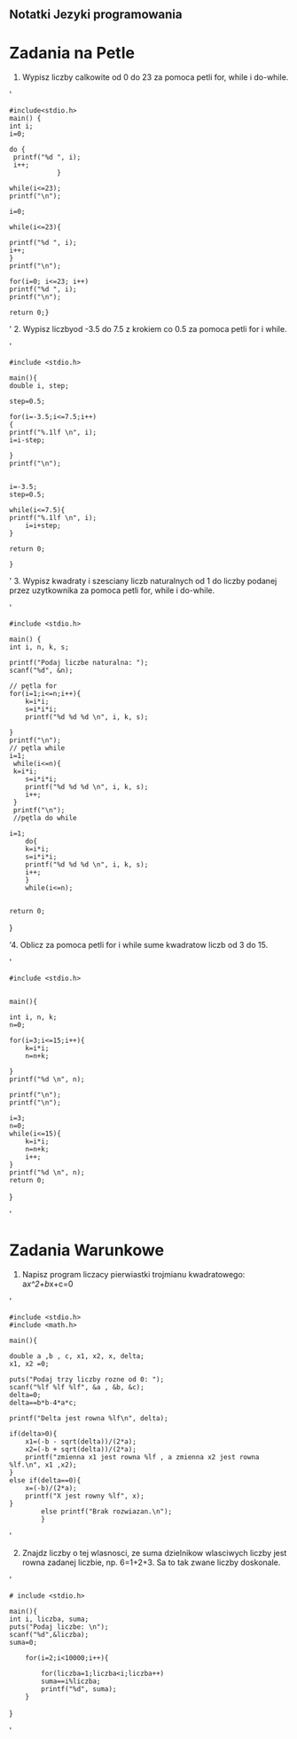 ## Notatki Jezyki programowania

# Zadania na Petle

 1. Wypisz liczby calkowite od 0 do 23 za pomoca petli for, while i do-while.


'
	
	#include<stdio.h>
	main() {
	int i;
	i=0;

 	do {
	 printf("%d ", i);
	 i++;
				}

	while(i<=23);
	printf("\n");				

	i=0;

 	while(i<=23){
	
	printf("%d ", i);
	i++;
	}	
	printf("\n");
		
	for(i=0; i<=23; i++)
	printf("%d ", i);
	printf("\n");
	
	return 0;}
' 
	2. Wypisz liczbyod -3.5 do 7.5 z krokiem co 0.5 za pomoca petli for i while.

'

	#include <stdio.h>

	main(){
	double i, step;
	
	step=0.5;

	for(i=-3.5;i<=7.5;i++)
	{
	printf("%.1lf \n", i);
	i=i-step;
		
	}
	printf("\n");
		
		
	i=-3.5;
	step=0.5;
	
	while(i<=7.5){
	printf("%.1lf \n", i);
		i=i+step;
	}
	
	return 0;
	
 	}


' 3. Wypisz kwadraty i szesciany liczb naturalnych od 1 do liczby podanej przez uzytkownika za pomoca petli for, while i do-while.

'

	#include <stdio.h>

	main() {
	int i, n, k, s;
	
	printf("Podaj liczbe naturalna: ");
	scanf("%d", &n);

	// pętla for
	for(i=1;i<=n;i++){
		k=i*i;
		s=i*i*i;
		printf("%d %d %d \n", i, k, s);
	
	}
	printf("\n");
	// pętla while
	i=1;
	 while(i<=n){
	 k=i*i;
		s=i*i*i;
		printf("%d %d %d \n", i, k, s);
		i++;
	 }
	 printf("\n");
	 //pętla do while
	 
	i=1;
		do{
		k=i*i;
		s=i*i*i;
		printf("%d %d %d \n", i, k, s);
		i++;
		}
		while(i<=n);
		
		
	return 0;
}

'4. Oblicz za pomoca petli for i while sume kwadratow liczb od 3 do 15.

'

	#include <stdio.h>


	main(){
	
	int i, n, k;
	n=0;
	
	for(i=3;i<=15;i++){
		k=i*i;
		n=n+k;
	
	}	
	printf("%d \n", n);
	
	printf("\n");
	printf("\n");
	
	i=3;
	n=0;
	while(i<=15){
		k=i*i;
		n=n+k;
		i++;
	}
	printf("%d \n", n);
	return 0;
}

'

# Zadania Warunkowe

 1. Napisz program liczacy pierwiastki trojmianu kwadratowego: a*x^2+b*x+c=0

'

	#include <stdio.h>
	#include <math.h>

	main(){

	double a ,b , c, x1, x2, x, delta;
	x1, x2 =0;
	
	puts("Podaj trzy liczby rozne od 0: ");
	scanf("%lf %lf %lf", &a , &b, &c); 
	delta=0;
	delta==b*b-4*a*c;
	
	printf("Delta jest rowna %lf\n", delta);
	
	if(delta>0){
		x1=(-b - sqrt(delta))/(2*a);
		x2=(-b + sqrt(delta))/(2*a);
		printf("zmienna x1 jest rowna %lf , a zmienna x2 jest rowna %lf.\n", x1 ,x2);
	}
	else if(delta==0){
		x=(-b)/(2*a);
		printf("X jest rowny %lf", x);
	}
			else printf("Brak rozwiazan.\n");
			}

'

 2. Znajdz liczby o tej wlasnosci, ze suma dzielnikow wlasciwych liczby jest rowna zadanej liczbie, np. 6=1+2+3. Sa to tak zwane liczby doskonale.

'

	# include <stdio.h>

	main(){
	int i, liczba, suma;
	puts("Podaj liczbe: \n");
	scanf("%d",&liczba);
	suma=0;
	
		for(i=2;i<10000;i++){
			
			for(liczba=1;liczba<i;liczba++)
			suma==i%liczba;
			printf("%d", suma);
		}
		
}

'
